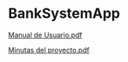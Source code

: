 # BankSystemApp

[Manual de Usuario.pdf](https://github.com/MatiOrtiz/BankSystem/files/10280258/Manual.de.Usuario.pdf)

[Minutas del proyecto.pdf](https://github.com/MatiOrtiz/BankSystem/files/10280262/Minutas.del.proyecto.pdf)
